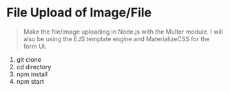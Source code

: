 # File Upload of Image/File

> Make the file/image uploading in Node.js with the Multer module. I will also be using the EJS template engine and MaterializeCSS for the form UI.

1. git clone
2. cd directory
3. npm install
4. npm start